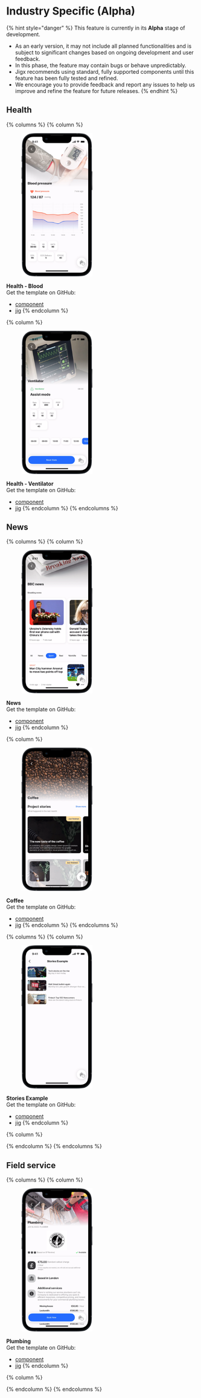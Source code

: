 # Industry Specific (Alpha)

{% hint style="danger" %}
This feature is currently in its **Alpha** stage of development.

* As an early version, it may not include all planned functionalities and is subject to significant changes based on ongoing development and user feedback.
* In this phase, the feature may contain bugs or behave unpredictably.
* Jigx recommends using standard, fully supported components until this feature has been fully tested and refined.
* We encourage you to provide feedback and report any issues to help us improve and refine the feature for future releases.
{% endhint %}

## Health

{% columns %}
{% column %}
<div align="left"><figure><img src="../../../.gitbook/assets/CC-bloodPressure.png" alt="" width="188"><figcaption></figcaption></figure></div>

**Health - Blood** \
Get the template on GitHub:

* [component](https://github.com/jigx-com/jigx-samples/blob/main/quickstart/jigx-samples/components/templates/health/blood.jigx)
* [jig](https://github.com/jigx-com/jigx-samples/blob/d5eb38a64423482ed10703b0b2889709beee309c/quickstart/jigx-samples/jigs/custom-components/templates/health/blood.jigx)
{% endcolumn %}

{% column %}
<div align="left"><figure><img src="../../../.gitbook/assets/CC-Ventilator.png" alt="" width="188"><figcaption></figcaption></figure></div>

**Health - Ventilator** \
Get the template on GitHub:

* [component](https://github.com/jigx-com/jigx-samples/blob/main/quickstart/jigx-samples/components/templates/health/ventilator.jigx)
* [jig](https://github.com/jigx-com/jigx-samples/blob/d5eb38a64423482ed10703b0b2889709beee309c/quickstart/jigx-samples/jigs/custom-components/templates/health/ventilator.jigx)
{% endcolumn %}
{% endcolumns %}

## News

{% columns %}
{% column %}
<div align="left"><figure><img src="../../../.gitbook/assets/CC-News.png" alt="" width="188"><figcaption></figcaption></figure></div>

**News** \
Get the template on GitHub:

* [component](https://github.com/jigx-com/jigx-samples/blob/main/quickstart/jigx-samples/components/molecules-organisms/news/news-categories.jigx)
* [jig](https://github.com/jigx-com/jigx-samples/blob/d5eb38a64423482ed10703b0b2889709beee309c/quickstart/jigx-samples/jigs/custom-components/templates/news/news.jigx)
{% endcolumn %}

{% column %}
<div align="left"><figure><img src="../../../.gitbook/assets/CC-Coffee.png" alt="" width="188"><figcaption></figcaption></figure></div>

**Coffee** \
Get the template on GitHub:

* [component](https://github.com/jigx-com/jigx-samples/tree/main/quickstart/jigx-samples/components/templates/coffee)
* [jig](https://github.com/jigx-com/jigx-samples/blob/d5eb38a64423482ed10703b0b2889709beee309c/quickstart/jigx-samples/jigs/custom-components/templates/hospitality/coffee.jigx)
{% endcolumn %}
{% endcolumns %}

{% columns %}
{% column %}
<div align="left"><figure><img src="../../../.gitbook/assets/CC-stories-example.png" alt="" width="188"><figcaption></figcaption></figure></div>

**Stories Example** \
Get the template on GitHub:

* [component](https://github.com/jigx-com/jigx-samples/tree/main/quickstart/jigx-samples/components/templates/coffee)
* [jig](https://github.com/jigx-com/jigx-samples/blob/main/quickstart/jigx-samples/jigs/custom-components/templates/news/news.jigx)
{% endcolumn %}

{% column %}

{% endcolumn %}
{% endcolumns %}

## Field service

{% columns %}
{% column %}
<div align="left"><figure><img src="../../../.gitbook/assets/CC-Plumbing.png" alt="" width="188"><figcaption></figcaption></figure></div>

**Plumbing** \
Get the template on GitHub:

* [component](https://github.com/jigx-com/jigx-samples/tree/main/quickstart/jigx-samples/components/templates/plumbing)
* [jig](https://github.com/jigx-com/jigx-samples/blob/d5eb38a64423482ed10703b0b2889709beee309c/quickstart/jigx-samples/jigs/custom-components/templates/plumbing/plumbing.jigx)
{% endcolumn %}

{% column %}

{% endcolumn %}
{% endcolumns %}
